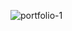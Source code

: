 ![portfolio-1](https://github.com/iryb/portfolio-animated/assets/44324806/d5dc6bdf-80c9-4e3c-951e-6d4ea953aabe)
